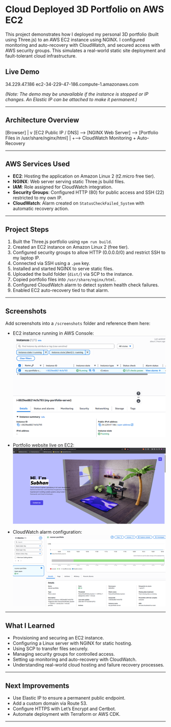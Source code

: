 # Cloud Deployed 3D Portfolio on AWS EC2

This project demonstrates how I deployed my personal 3D portfolio (built using Three.js) to an AWS EC2 instance using NGINX. I configured monitoring and auto-recovery with CloudWatch, and secured access with AWS security groups. This simulates a real-world static site deployment and fault-tolerant cloud infrastructure.

## Live Demo

34.229.47.186
ec2-34-229-47-186.compute-1.amazonaws.com

*(Note: The demo may be unavailable if the instance is stopped or IP changes. An Elastic IP can be attached to make it permanent.)*

---

## Architecture Overview

[Browser]
|
v
[EC2 Public IP / DNS] --> [NGINX Web Server] --> [Portfolio Files in /usr/share/nginx/html]
|
+--> CloudWatch Monitoring + Auto-Recovery


---

## AWS Services Used

- **EC2**: Hosting the application on Amazon Linux 2 (t2.micro free tier).
- **NGINX**: Web server serving static Three.js build files.
- **IAM**: Role assigned for CloudWatch integration.
- **Security Groups**: Configured HTTP (80) for public access and SSH (22) restricted to my own IP.
- **CloudWatch**: Alarm created on `StatusCheckFailed_System` with automatic recovery action.

---

## Project Steps

1. Built the Three.js portfolio using `npm run build`.
2. Created an EC2 instance on Amazon Linux 2 (free tier).
3. Configured security groups to allow HTTP (0.0.0.0/0) and restrict SSH to my laptop IP.
4. Connected via SSH using a `.pem` key.
5. Installed and started NGINX to serve static files.
6. Uploaded the build folder (`dist/`) via SCP to the instance.
7. Copied portfolio files into `/usr/share/nginx/html`.
8. Configured CloudWatch alarm to detect system health check failures.
9. Enabled EC2 auto-recovery tied to that alarm.

---

## Screenshots

Add screenshots into a `/screenshots` folder and reference them here:

- EC2 instance running in AWS Console:  
  ![](screenshots/ec2-dashboard.png)

- Portfolio website live on EC2:  
  ![](screenshots/portfolio-live.png)

- CloudWatch alarm configuration:  
  ![](screenshots/cloudwatch-alarm.png)

---

## What I Learned

- Provisioning and securing an EC2 instance.
- Configuring a Linux server with NGINX for static hosting.
- Using SCP to transfer files securely.
- Managing security groups for controlled access.
- Setting up monitoring and auto-recovery with CloudWatch.
- Understanding real-world cloud hosting and failure recovery processes.

---

## Next Improvements

- Use Elastic IP to ensure a permanent public endpoint.
- Add a custom domain via Route 53.
- Configure HTTPS with Let’s Encrypt and Certbot.
- Automate deployment with Terraform or AWS CDK.

---
